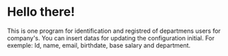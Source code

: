 # Hello there!

This is one program for identification and registred of departmens users for company's. You can insert datas for updating the configuration initial.
For exemple: Id, name, email, birthdate, base salary and department.
